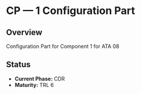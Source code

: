 # CP — 1 Configuration Part

## Overview
Configuration Part for Component 1 for ATA 08

## Status
- **Current Phase:** CDR
- **Maturity:** TRL 6
